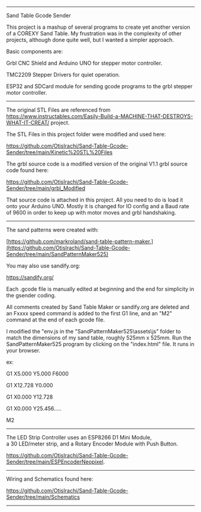****************************************************************************************************
Sand Table Gcode Sender
 
This project is a mashup of several programs to create yet another version of a COREXY Sand Table.
My frustration was in the complexity of other projects, although done quite well,
but I wanted a simpler approach.  

Basic components are:

Grbl CNC Shield and Arduino UNO for stepper motor controller.

TMC2209 Stepper Drivers for quiet operation.

ESP32 and SDCard module for sending gcode programs to the grbl stepper motor controller.

****************************************************************************************************

The original STL Files are referenced from https://www.instructables.com/Easily-Build-a-MACHINE-THAT-DESTROYS-WHAT-IT-CREAT/  project.

The STL Files in this project folder were modified and used here:  

https://github.com/OtisIrachi/Sand-Table-Gcode-Sender/tree/main/Kinetic%20STL%20Files

The grbl source code is a modified version of the original V1.1 grbl source code found here:

https://github.com/OtisIrachi/Sand-Table-Gcode-Sender/tree/main/grbl_Modified

That source code is attached in this project.  All you need to do is load it onto your Arduino UNO.
Mostly it is changed for IO config and a Baud rate of 9600 in order to keep up with
motor moves and grbl handshaking.

****************************************************************************************************

The sand patterns were created with:

[https://github.com/markroland/sand-table-pattern-maker.](https://github.com/OtisIrachi/Sand-Table-Gcode-Sender/tree/main/SandPatternMaker525)

You may also use sandify.org:

https://sandify.org/

Each .gcode file is manually edited at beginning and the end for simplicity in the gsender coding. 

All comments created by Sand Table Maker or sandify.org
are deleted and an Fxxxx speed command is added to the first G1 line, and an "M2"
command at the end of each gcode file.

I modified the "env.js in the "SandPatternMaker525\assets\js" folder to match the 
dimensions of my sand table, roughly 525mm x 525mm.
Run the SandPatternMaker525 program by clicking on the "index.html" file.  It runs in your browser.

ex: 

G1 X5.000 Y5.000 F6000

G1 X12.728 Y0.000

G1 X0.000 Y12.728

G1 X0.000 Y25.456.....

M2

****************************************************************************************************

The LED Strip Controller uses an ESP8266 D1 Mini Module,  
a 30 LED/meter strip, 
and a Rotary Encoder Module with Push Button.

https://github.com/OtisIrachi/Sand-Table-Gcode-Sender/tree/main/ESPEncoderNeopixel.

****************************************************************************************************

Wiring and Schematics found here: 

https://github.com/OtisIrachi/Sand-Table-Gcode-Sender/tree/main/Schematics

****************************************************************************************************




